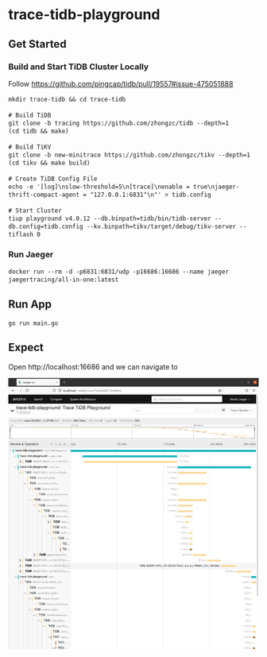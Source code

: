 # trace-tidb-playground

## Get Started

### Build and Start TiDB Cluster Locally

Follow https://github.com/pingcap/tidb/pull/19557#issue-475051888

```shell
mkdir trace-tidb && cd trace-tidb

# Build TiDB
git clone -b tracing https://github.com/zhongzc/tidb --depth=1
(cd tidb && make)

# Build TiKV
git clone -b new-minitrace https://github.com/zhongzc/tikv --depth=1
(cd tikv && make build)

# Create TiDB Config File
echo -e '[log]\nslow-threshold=5\n[trace]\nenable = true\njaeger-thrift-compact-agent = "127.0.0.1:6831"\n"' > tidb.config

# Start Cluster
tiup playground v4.0.12 --db.binpath=tidb/bin/tidb-server --db.config=tidb.config --kv.binpath=tikv/target/debug/tikv-server --tiflash 0
```

### Run Jaeger

```shell
docker run --rm -d -p6831:6831/udp -p16686:16686 --name jaeger jaegertracing/all-in-one:latest
```

## Run App

```shell
go run main.go
```

## Expect

Open http://localhost:16686 and we can navigate to

![img.png](img.png)

